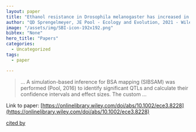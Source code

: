 ```yaml
---
layout: paper
title: "Ethanol resistance in Drosophila melanogaster has increased in parallel cold‐adapted populations and shows a variable genetic architecture within and between …"
author: "QD Sprengelmeyer, JE Pool - Ecology and Evolution, 2021 - Wiley Online Library"
image: "/assets/img/SBI-icon-192x192.png"
bibtex: "None"
hero_title: "Papers"
categories:
  - Uncategorized
tags:
  - paper

---
```

>… A simulation-based inference for BSA mapping (SIBSAM) was performed (Pool, 2016) to identify significant QTLs and calculate their confidence intervals and effect sizes. The custom …

Link to paper: [https://onlinelibrary.wiley.com/doi/abs/10.1002/ece3.8228](https://onlinelibrary.wiley.com/doi/abs/10.1002/ece3.8228)

[cited by](https://scholar.google.com/scholar?cites=8185111504096033519&as_sdt=2005&sciodt=0,5&hl=en&num=20)
